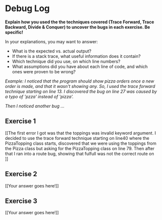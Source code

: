 # Debug Log

**Explain how you used the the techniques covered (Trace Forward, Trace Backward, Divide & Conquer) to uncover the bugs in each exercise. Be specific!**

In your explanations, you may want to answer:

- What is the expected vs. actual output?
- If there is a stack trace, what useful information does it contain?
- Which technique did you use, on which line numbers?
- What assumptions did you have about each line of code, and which ones were proven to be wrong?

_Example: I noticed that the program should show pizza orders once a new order is made, and that it wasn't showing any. So, I used the trace forward technique starting on line 13. I discovered the bug on line 27 was caused by a typo of 'pzza' instead of 'pizza'._

_Then I noticed another bug ..._

## Exercise 1

[[The first error I got was that the toppings was invalid keyword argument. I decided to use the trace forward technique starting on line40 where the PizzaTopping class starts, discovered that we were using the toppings from the Pizza class but asking for the PizzaTopping class on line 79. Then after that I ran into a route bug, showing that fulfull was not the correct route on   ]]

## Exercise 2

[[Your answer goes here!]]

## Exercise 3

[[Your answer goes here!]]
